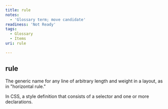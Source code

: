```yaml
---
title: rule
notes:
  - 'Glossary term; move candidate'
readiness: 'Not Ready'
tags:
  - Glossary
  - Items
uri: rule

---
```

## rule

The generic name for any line of arbitrary length and weight in a layout, as in "horizontal rule."

In CSS, a style definition that consists of a selector and one or more declarations.

